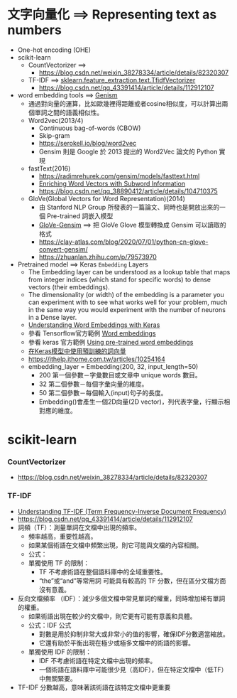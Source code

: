 # 文字向量化 ==> Representing text as numbers
- One-hot encoding (OHE)
- scikit-learn
  - CountVectorizer ==> [](https://scikit-learn.org/stable/modules/generated/sklearn.feature_extraction.text.CountVectorizer.html)
    - https://blog.csdn.net/weixin_38278334/article/details/82320307 
  - TF-IDF ==> [sklearn.feature_extraction.text.TfidfVectorizer](https://scikit-learn.org/stable/modules/generated/sklearn.feature_extraction.text.TfidfVectorizer.html)
    - https://blog.csdn.net/qq_43391414/article/details/112912107 
- word embedding tools ==> [Genism](https://radimrehurek.com/gensim/apiref.html#api-reference)
  - 通過對向量的運算，比如歐幾裡得距離或者cosine相似度，可以計算出兩個單詞之間的語義相似性。
  - Word2vec(2013/4)
    - Continuous bag-of-words (CBOW)
    - Skip-gram
    - https://serokell.io/blog/word2vec
    - Gensim 則是 Google 於 2013 提出的 Word2Vec 論文的 Python 實現
  - fastText(2016)
    - https://radimrehurek.com/gensim/models/fasttext.html
    - [Enriching Word Vectors with Subword Information](https://arxiv.org/abs/1607.04606)
    - https://blog.csdn.net/qq_38890412/article/details/104710375
  - GloVe(Global Vectors for Word Representation)(2014)
    - 由 Stanford NLP Group 所發表的一篇論文、同時也是開放出來的一個 Pre-trained 詞嵌入模型
    - [GloVe-Gensim](https://clay-atlas.com/blog/2020/07/01/python-cn-glove-convert-gensim/) ==> 把 GloVe Glove 模型轉換成 Gensim 可以讀取的格式
    - https://clay-atlas.com/blog/2020/07/01/python-cn-glove-convert-gensim/
    - https://zhuanlan.zhihu.com/p/79573970
- Pretrained model ==> Keras `Embedding` Layers
  - The Embedding layer can be understood as a lookup table that maps from integer indices (which stand for specific words) to dense vectors (their embeddings).
  - The dimensionality (or width) of the embedding is a parameter you can experiment with to see what works well for your problem, much in the same way you would experiment with the number of neurons in a Dense layer.
  - [Understanding Word Embeddings with Keras](https://medium.com/@hsinhungw/understanding-word-embeddings-with-keras-dfafde0d15a4)
  - 參看 Tensorflow官方範例 [Word embeddings](https://www.tensorflow.org/text/guide/word_embeddings)
  - 參看 keras 官方範例 [Using pre-trained word embeddings](https://keras.io/examples/nlp/pretrained_word_embeddings/)
  - [在Keras模型中使用預訓練的詞向量](https://keras-cn.readthedocs.io/en/latest/legacy/blog/word_embedding/)
  - https://ithelp.ithome.com.tw/articles/10254164
  - embedding_layer = Embedding(200, 32, input_length=50)
    - 200 第一個參數－字彙數目或文章中 unique words 數目。
    - 32 第二個參數－每個字彙向量的維度。
    - 50 第二個參數－每個輸入(input)句子的長度。
    - Embedding()會產生一個2D向量(2D vector)，列代表字彙，行顯示相對應的維度。

# scikit-learn
### CountVectorizer
- https://blog.csdn.net/weixin_38278334/article/details/82320307
### TF-IDF
- [Understanding TF-IDF (Term Frequency-Inverse Document Frequency)](https://www.geeksforgeeks.org/understanding-tf-idf-term-frequency-inverse-document-frequency/)
- https://blog.csdn.net/qq_43391414/article/details/112912107
- 詞頻（TF）：測量單詞在文檔中出現的頻率。
  - 頻率越高，重要性越高。
  - 如果某個術語在文檔中頻繁出現，則它可能與文檔的內容相關。
  - 公式：
  - 單獨使用 TF 的限制：
    - TF 不考慮術語在整個語料庫中的全域重要性。
    - “the”或“and”等常用詞 可能具有較高的 TF 分數，但在區分文檔方面沒有意義。
- 反向文檔頻率 （IDF）：減少多個文檔中常見單詞的權重，同時增加稀有單詞的權重。
  - 如果術語出現在較少的文檔中，則它更有可能有意義和具體。
  - 公式：IDF 公式
    - 對數是用於抑制非常大或非常小的值的影響，確保IDF分數適當縮放。
    - 它還有助於平衡出現在極少或極多文檔中的術語的影響。
  - 單獨使用 IDF 的限制：
    - IDF 不考慮術語在特定文檔中出現的頻率。
    - 一個術語在語料庫中可能很少見（高IDF），但在特定文檔中（低TF）中無關緊要。
- TF-IDF 分數越高，意味著該術語在該特定文檔中更重要

